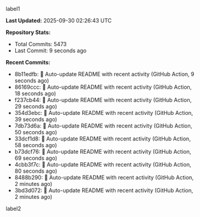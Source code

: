 
label1 
<!-- ACTIVITY_START -->
**Last Updated:** 2025-09-30 02:26:43 UTC

**Repository Stats:**
- Total Commits: 5473
- Last Commit: 9 seconds ago

**Recent Commits:**
- 8b11edfb: 🤖 Auto-update README with recent activity (GitHub Action, 9 seconds ago)
- 86169ccc: 🤖 Auto-update README with recent activity (GitHub Action, 18 seconds ago)
- f237cb44: 🤖 Auto-update README with recent activity (GitHub Action, 29 seconds ago)
- 354d3ebc: 🤖 Auto-update README with recent activity (GitHub Action, 39 seconds ago)
- 7db73d6a: 🤖 Auto-update README with recent activity (GitHub Action, 50 seconds ago)
- 33dcf1d8: 🤖 Auto-update README with recent activity (GitHub Action, 58 seconds ago)
- b73dcf76: 🤖 Auto-update README with recent activity (GitHub Action, 69 seconds ago)
- 4cbb3f7c: 🤖 Auto-update README with recent activity (GitHub Action, 80 seconds ago)
- 8488b290: 🤖 Auto-update README with recent activity (GitHub Action, 2 minutes ago)
- 3bd3d072: 🤖 Auto-update README with recent activity (GitHub Action, 2 minutes ago)
<!-- ACTIVITY_END -->

label2
